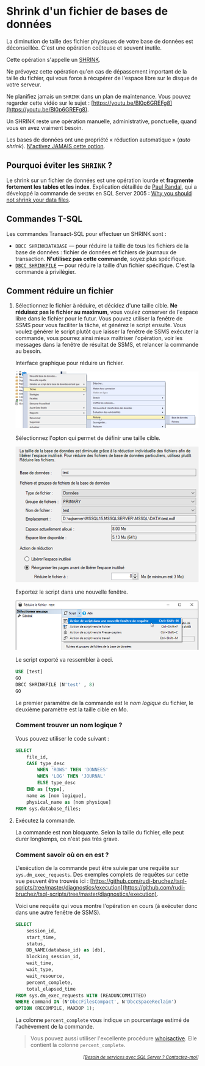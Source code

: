 # Shrink d'un fichier de bases de données

La diminution de taille des fichier physiques de votre base de données est déconseillée.
C'est une opération coûteuse et souvent inutile.

Cette opération s'appelle un [SHRINK](https://docs.microsoft.com/fr-fr/sql/relational-databases/databases/shrink-a-database).

Ne prévoyez cette opération qu'en cas de dépassement important de la taille du fichier, qui vous force à récupérer de l'espace libre sur le disque de votre serveur.

Ne planifiez jamais un `SHRINK` dans un plan de maintenance. Vous pouvez regarder cette vidéo sur le sujet : [https://youtu.be/Bl0p6GREFg8](https://youtu.be/Bl0p6GREFg8).

Un SHRINK reste une opération manuelle, administrative, ponctuelle, quand vous en avez vraiment besoin.

Les bases de données ont une propriété «&nbsp;réduction automatique&nbsp;» (*auto shrink*). [N'activez JAMAIS cette option](https://docs.microsoft.com/en-us/troubleshoot/sql/admin/considerations-autogrow-autoshrink).

## Pourquoi éviter les `SHRINK` ?

Le shrink sur un fichier de données est une opération lourde et **fragmente fortement les tables et les index**. Explication détaillée de [Paul Randal](https://www.sqlskills.com/about/paul-s-randal/), qui a développé la commande de `SHRINK` en SQL Server 2005 : [Why you should not shrink your data files](https://www.sqlskills.com/blogs/paul/why-you-should-not-shrink-your-data-files/).

## Commandes T-SQL

Les commandes Transact-SQL pour effectuer un SHRINK sont :

- `DBCC SHRINKDATABASE` &mdash; pour réduire la taille de tous les fichiers de la base de données : fichier de données et fichiers de journaux de transaction. **N'utilisez pas cette commande**, soyez plus spécifique.
- [`DBCC SHRINKFILE`](https://docs.microsoft.com/fr-fr/sql/t-sql/database-console-commands/dbcc-shrinkfile-transact-sql) &mdash; pour réduire la taille d'un fichier spécifique. C'est la commande à privilégier.

## Comment réduire un fichier

1. Sélectionnez le fichier à réduire, et décidez d'une taille cible. **Ne réduisez pas le fichier au maximum**, vous voulez conserver de l'espace libre dans le fichier pour le futur. Vous pouvez utiliser la fenêtre de SSMS pour vous faciliter la tâche, et générez le script ensuite. Vous voulez générer le script plutôt que laisser la fenêtre de SSMS exécuter la commande, vous pourrez ainsi mieux maîtriser l'opération, voir les messages dans la fenêtre de résultat de SSMS, et relancer la commande au besoin.

    Interface graphique pour réduire un fichier.
    
    ![réduction](shrink-database-file.01.png)
    
    Sélectionnez l'opton qui permet de définir une taille cible.

    ![réduction](shrink-database-file.02.png)
    
    Exportez le script dans une nouvelle fenêtre.

    ![réduction](shrink-database-file.03.png)
    
    Le script exporté va ressembler à ceci.
    
    ```sql
    USE [test]
    GO
    DBCC SHRINKFILE (N'test' , 8)
    GO
    ```

    Le premier paramètre de la commande est le *nom logique* du fichier, le deuxième paramètre est la taille cible en Mo.

    ### Comment trouver un nom logique ?

    Vous pouvez utiliser le code suivant :

    ```sql
    SELECT 
        file_id,
        CASE type_desc 
            WHEN 'ROWS' THEN 'DONNEES'
            WHEN 'LOG' THEN 'JOURNAL'
            ELSE type_desc
        END as [type],
        name as [nom logique],
        physical_name as [nom physique]
    FROM sys.database_files;
    ```

2. Exécutez la commande.

    La commande est non bloquante. Selon la taille du fichier, elle peut durer longtemps, ce n'est pas très grave.

    ### Comment savoir où on en est ?

    L'exécution de la commande peut être suivie par une requête sur `sys.dm_exec_requests`. Des exemples complets de requêtes sur cette vue peuvent être trouvés ici : [https://github.com/rudi-bruchez/tsql-scripts/tree/master/diagnostics/execution](https://github.com/rudi-bruchez/tsql-scripts/tree/master/diagnostics/execution).

    Voici une requête qui vous montre l'opération en cours (à exécuter donc dans une autre fenêtre de SSMS).

    ```sql
    SELECT 
        session_id,
        start_time,
        status,
        DB_NAME(database_id) as [db],
        blocking_session_id,
        wait_time,
        wait_type,
        wait_resource,
        percent_complete,
        total_elapsed_time
    FROM sys.dm_exec_requests WITH (READUNCOMMITTED)
    WHERE command IN (N'DbccFilesCompact', N'DbccSpaceReclaim')
    OPTION (RECOMPILE, MAXDOP 1);
    ```

    La colonne `percent_complete` vous indique un pourcentage estimé de l'achèvement de la commande.

    > Vous pouvez aussi utiliser l'excellente procédure [whoisactive](http://whoisactive.com/). Elle contient la colonne `percent_complete`.

<p align="right">
<i><small>[<a href="https://www.pachadata.com/contact/">Besoin de services avec SQL Server ? Contactez-moi</a>]</small></i>
</p>
